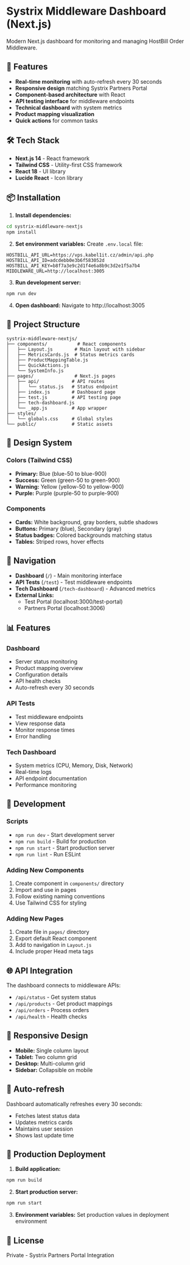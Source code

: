 # Systrix Middleware Dashboard (Next.js)

Modern Next.js dashboard for monitoring and managing HostBill Order Middleware.

## 🚀 Features

- **Real-time monitoring** with auto-refresh every 30 seconds
- **Responsive design** matching Systrix Partners Portal
- **Component-based architecture** with React
- **API testing interface** for middleware endpoints
- **Technical dashboard** with system metrics
- **Product mapping visualization**
- **Quick actions** for common tasks

## 🛠️ Tech Stack

- **Next.js 14** - React framework
- **Tailwind CSS** - Utility-first CSS framework
- **React 18** - UI library
- **Lucide React** - Icon library

## 📦 Installation

1. **Install dependencies:**
```bash
cd systrix-middleware-nextjs
npm install
```

2. **Set environment variables:**
Create `.env.local` file:
```env
HOSTBILL_API_URL=https://vps.kabel1it.cz/admin/api.php
HOSTBILL_API_ID=adcdebb0e3b6f583052d
HOSTBILL_API_KEY=b8f7a3e9c2d1f4e6a8b9c3d2e1f5a7b4
MIDDLEWARE_URL=http://localhost:3005
```

3. **Run development server:**
```bash
npm run dev
```

4. **Open dashboard:**
Navigate to http://localhost:3005

## 📁 Project Structure

```
systrix-middleware-nextjs/
├── components/           # React components
│   ├── Layout.js        # Main layout with sidebar
│   ├── MetricsCards.js  # Status metrics cards
│   ├── ProductMappingTable.js
│   ├── QuickActions.js
│   └── SystemInfo.js
├── pages/               # Next.js pages
│   ├── api/            # API routes
│   │   └── status.js   # Status endpoint
│   ├── index.js        # Dashboard page
│   ├── test.js         # API testing page
│   ├── tech-dashboard.js
│   └── _app.js         # App wrapper
├── styles/
│   └── globals.css     # Global styles
└── public/             # Static assets
```

## 🎨 Design System

### Colors (Tailwind CSS)
- **Primary:** Blue (blue-50 to blue-900)
- **Success:** Green (green-50 to green-900)  
- **Warning:** Yellow (yellow-50 to yellow-900)
- **Purple:** Purple (purple-50 to purple-900)

### Components
- **Cards:** White background, gray borders, subtle shadows
- **Buttons:** Primary (blue), Secondary (gray)
- **Status badges:** Colored backgrounds matching status
- **Tables:** Striped rows, hover effects

## 🔗 Navigation

- **Dashboard** (`/`) - Main monitoring interface
- **API Tests** (`/test`) - Test middleware endpoints
- **Tech Dashboard** (`/tech-dashboard`) - Advanced metrics
- **External Links:**
  - Test Portal (localhost:3000/test-portal)
  - Partners Portal (localhost:3006)

## 📊 Features

### Dashboard
- Server status monitoring
- Product mapping overview
- Configuration details
- API health checks
- Auto-refresh every 30 seconds

### API Tests
- Test middleware endpoints
- View response data
- Monitor response times
- Error handling

### Tech Dashboard
- System metrics (CPU, Memory, Disk, Network)
- Real-time logs
- API endpoint documentation
- Performance monitoring

## 🔧 Development

### Scripts
- `npm run dev` - Start development server
- `npm run build` - Build for production
- `npm run start` - Start production server
- `npm run lint` - Run ESLint

### Adding New Components
1. Create component in `components/` directory
2. Import and use in pages
3. Follow existing naming conventions
4. Use Tailwind CSS for styling

### Adding New Pages
1. Create file in `pages/` directory
2. Export default React component
3. Add to navigation in `Layout.js`
4. Include proper Head meta tags

## 🌐 API Integration

The dashboard connects to middleware APIs:
- `/api/status` - Get system status
- `/api/products` - Get product mappings
- `/api/orders` - Process orders
- `/api/health` - Health checks

## 📱 Responsive Design

- **Mobile:** Single column layout
- **Tablet:** Two column grid
- **Desktop:** Multi-column grid
- **Sidebar:** Collapsible on mobile

## 🔄 Auto-refresh

Dashboard automatically refreshes every 30 seconds:
- Fetches latest status data
- Updates metrics cards
- Maintains user session
- Shows last update time

## 🎯 Production Deployment

1. **Build application:**
```bash
npm run build
```

2. **Start production server:**
```bash
npm run start
```

3. **Environment variables:**
Set production values in deployment environment

## 📝 License

Private - Systrix Partners Portal Integration
